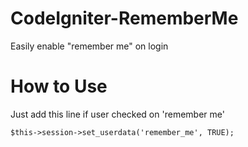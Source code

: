 CodeIgniter-RememberMe
======================

Easily enable "remember me" on login

How to Use
======================

Just add this line if user checked on 'remember me'
	
	$this->session->set_userdata('remember_me', TRUE);